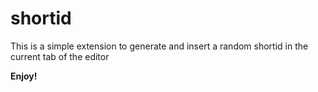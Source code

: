 # shortid

This is a simple extension to generate and insert a random shortid in the current tab of the editor

**Enjoy!**
